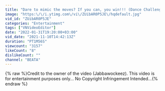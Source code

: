 ```yaml
---
title: "Dare to mimic the moves? If you can, you win!!! (Dance Challenge)"
image: "https:\/\/i.ytimg.com\/vi\/ZUibAR0P5JE\/hqdefault.jpg"
vid_id: "ZUibAR0P5JE"
categories: "Entertainment"
tags: ["VNVideoEditor"]
date: "2022-01-31T19:20:00+03:00"
vid_date: "2021-11-10T14:42:13Z"
duration: "PT1M56S"
viewcount: "3157"
likeCount: "8"
dislikeCount: ""
channel: "BEATA"
---
```

{% raw %}Credit to the owner of the video (Jabbawockeez). This video is for entertainment purposes only… No Copyright Infringement Intended…{% endraw %}
